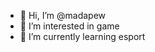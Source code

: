 - 👋 Hi, I’m @madapew
- 👀 I’m interested in game
- 🌱 I’m currently learning esport


<!---
madapew/madapew is a ✨ special ✨ repository because its `README.md` (this file) appears on your GitHub profile.
You can click the Preview link to take a look at your changes.
--->
